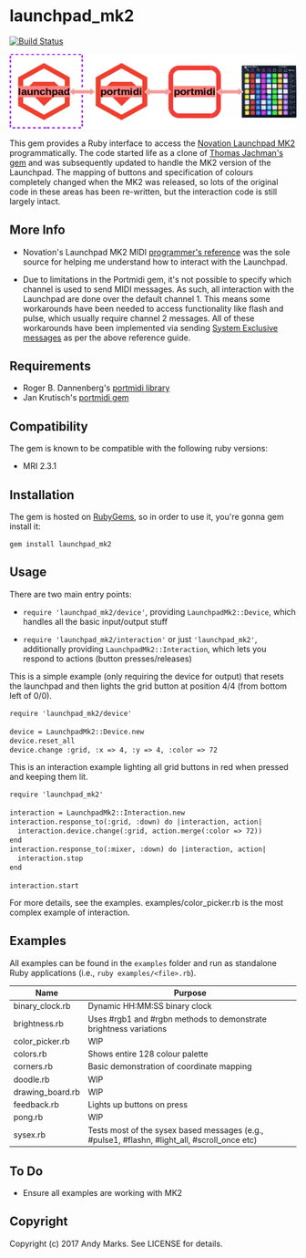 # launchpad_mk2

[<img src="https://travis-ci.org/andeemarks/launchpad.png?branch=master" alt="Build Status" />](https://travis-ci.org/andeemarks/launchpad)

![Overview diagram](https://github.com/andeemarks/launchpad/blob/master/launchpad-gem-overview.gif)

This gem provides a Ruby interface to access the [Novation Launchpad MK2](https://global.novationmusic.com/launch/launchpad#) programmatically. The code started life as a clone of [Thomas Jachman's gem](https://github.com/thomasjachmann/launchpad) and was subsequently updated to handle the MK2 version of the Launchpad.  The mapping of buttons and specification of colours completely changed when the MK2 was released, so lots of the original code in these areas has been re-written, but the interaction code is still largely intact.

## More Info

*   Novation's Launchpad MK2 MIDI [programmer's reference](https://global.novationmusic.com/sites/default/files/novation/downloads/10529/launchpad-mk2-programmers-reference-guide_0.pdf) was the sole source for helping me understand how to interact with the Launchpad.

*   Due to limitations in the Portmidi gem, it's not possible to specify which channel is used to send MIDI     messages.  As such, all interaction with the Launchpad are done over the default channel 1.  This means some workarounds have been needed to access functionality like flash and pulse, which usually require channel 2 messages.  All of these workarounds have been implemented via sending [System Exclusive messages](http://electronicmusic.wikia.com/wiki/System_exclusive) as per the above reference guide.

## Requirements

*   Roger B. Dannenberg's [portmidi library](http://sourceforge.net/projects/portmedia/)
*   Jan Krutisch's [portmidi gem](http://github.com/halfbyte/portmidi)

## Compatibility

The gem is known to be compatible with the following ruby versions:

*   MRI 2.3.1

## Installation

The gem is hosted on [RubyGems](https://rubygems.org/), so in order to use it, you're gonna gem install it:

    gem install launchpad_mk2

## Usage

There are two main entry points:

*   `require 'launchpad_mk2/device'`, providing `LaunchpadMk2::Device`, which handles all the basic input/output stuff

*   `require 'launchpad_mk2/interaction'` or just `'launchpad_mk2'`, additionally providing `LaunchpadMk2::Interaction`, which lets you respond to actions (button presses/releases)

This is a simple example (only requiring the device for output) that resets the launchpad and then lights the grid button at position 4/4 (from bottom left of 0/0).

    require 'launchpad_mk2/device'

    device = LaunchpadMk2::Device.new
    device.reset_all
    device.change :grid, :x => 4, :y => 4, :color => 72

This is an interaction example lighting all grid buttons in red when pressed and keeping them lit.

    require 'launchpad_mk2'

    interaction = LaunchpadMk2::Interaction.new
    interaction.response_to(:grid, :down) do |interaction, action|
      interaction.device.change(:grid, action.merge(:color => 72))
    end
    interaction.response_to(:mixer, :down) do |interaction, action|
      interaction.stop
    end

    interaction.start

For more details, see the examples. examples/color_picker.rb is the most complex example of interaction.

## Examples

All examples can be found in the `examples` folder and run as standalone Ruby applications (i.e., `ruby examples/<file>.rb`).

| Name              | Purpose                                                           |
| ---               | ---                                                               |
| binary_clock.rb   | Dynamic HH:MM:SS binary clock                                     |
| brightness.rb     | Uses #rgb1 and #rgbn methods to demonstrate brightness variations |
| color_picker.rb   | WIP                                                               |
| colors.rb         | Shows entire 128 colour palette                                   |
| corners.rb        | Basic demonstration of coordinate mapping                         |
| doodle.rb         | WIP                                                               |
| drawing_board.rb  | WIP                                                               |
| feedback.rb       | Lights up buttons on press                                        |
| pong.rb           | WIP                                                               |
| sysex.rb          | Tests most of the sysex based messages (e.g., #pulse1, #flashn, #light_all, #scroll_once etc) |

## To Do

*   Ensure all examples are working with MK2

## Copyright

Copyright (c) 2017 Andy Marks. See LICENSE for details.

